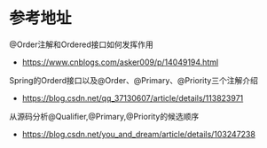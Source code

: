 # 参考地址
@Order注解和Ordered接口如何发挥作用
- https://www.cnblogs.com/asker009/p/14049194.html

Spring的Orderd接口以及@Order、@Primary、@Priority三个注解介绍
- https://blog.csdn.net/qq_37130607/article/details/113823971

从源码分析@Qualifier,@Primary,@Priority的候选顺序
- https://blog.csdn.net/you_and_dream/article/details/103247238
